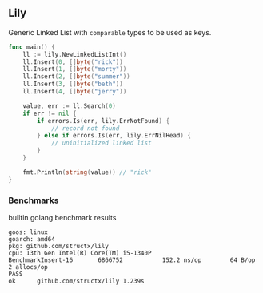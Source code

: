 ## Lily

Generic Linked List with `comparable` types to be used as keys.

```go
func main() {
	ll := lily.NewLinkedListInt()
	ll.Insert(0, []byte("rick"))
	ll.Insert(1, []byte("morty"))
	ll.Insert(2, []byte("summer"))
	ll.Insert(3, []byte("beth"))
	ll.Insert(4, []byte("jerry"))

	value, err := ll.Search(0)
	if err != nil {
		if errors.Is(err, lily.ErrNotFound) {
			// record not found
		} else if errors.Is(err, lily.ErrNilHead) {
			// uninitialized linked list
		}
	}

 	fmt.Println(string(value)) // "rick"
}
```

### Benchmarks

builtin golang benchmark results

```
goos: linux
goarch: amd64
pkg: github.com/structx/lily
cpu: 13th Gen Intel(R) Core(TM) i5-1340P
BenchmarkInsert-16    	 6866752	       152.2 ns/op	      64 B/op	       2 allocs/op
PASS
ok  	github.com/structx/lily	1.239s
```

